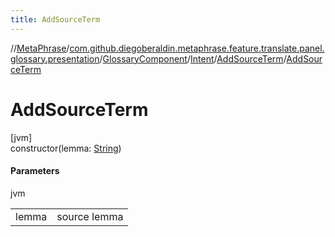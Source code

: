 ```yaml
---
title: AddSourceTerm
---
```

//[MetaPhrase](../../../../../index.html)/[com.github.diegoberaldin.metaphrase.feature.translate.panel.glossary.presentation](../../../index.html)/[GlossaryComponent](../../index.html)/[Intent](../index.html)/[AddSourceTerm](index.html)/[AddSourceTerm](-add-source-term.html)



# AddSourceTerm



[jvm]\
constructor(lemma: [String](https://kotlinlang.org/api/latest/jvm/stdlib/kotlin/-string/index.html))



#### Parameters


jvm

| | |
|---|---|
| lemma | source lemma |




